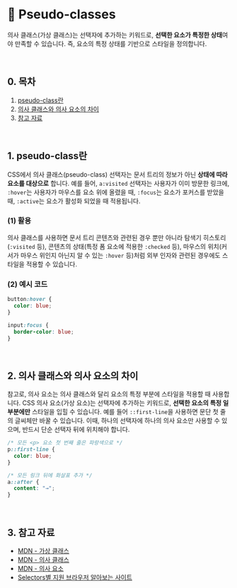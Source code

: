 # 📒 Pseudo-classes

의사 클래스(가상 클래스)는 선택자에 추가하는 키워드로, **선택한 요소가 특정한 상태**여야 만족할 수 있습니다. 즉, 요소의 특정 상태를 기반으로 스타일을 정의합니다.

<br/>

## 0. 목차

<!-- no toc -->
1. [pseudo-class란](#1-pseudo-class란)
2. [의사 클래스와 의사 요소의 차이](#2-의사-클래스와-의사-요소의-차이)
3. [참고 자료](#3-참고-자료)

<br/>

## 1. pseudo-class란

CSS에서 의사 클래스(pseudo-class) 선택자는 문서 트리의 정보가 아닌 **상태에 따라 요소를 대상으로** 합니다. 예를 들어, `a:visited` 선택자는 사용자가 이미 방문한 링크에,  `:hover`는 사용자가 마우스를 요소 위에 올렸을 때, `:focus`는 요소가 포커스를 받았을 때, `:active`는 요소가 활성화 되었을 때 적용됩니다.

### (1) 활용

의사 클래스를 사용하면 문서 트리 콘텐츠와 관련된 경우 뿐만 아니라 탐색기 히스토리(`:visited` 등), 콘텐츠의 상태(특정 폼 요소에 적용한 `:checked` 등), 마우스의 위치(커서가 마우스 위인지 아닌지 알 수 있는 `:hover` 등)처럼 외부 인자와 관련된 경우에도 스타일을 적용할 수 있습니다.

### (2) 예시 코드

```css
button:hover {
  color: blue;
}

input:focus {
  border-color: blue;
}
```

<br/>

## 2. 의사 클래스와 의사 요소의 차이

참고로, 의사 요소는 의사 클래스와 달리 요소의 특정 부분에 스타일을 적용할 때 사용합니다. CSS 의사 요소(가상 요소)는 선택자에 추가하는 키워드로, **선택한 요소의 특정 일부분에만** 스타일을 입힐 수 있습니다. 예를 들어 `::first-line`을 사용하면 문단 첫 줄의 글씨체만 바꿀 수 있습니다. 이때, 하나의 선택자에 하나의 의사 요소만 사용할 수 있으며, 반드시 단순 선택자 뒤에 위치해야 합니다.

```css
/* 모든 <p> 요소 첫 번째 줄은 파랑색으로 */
p::first-line {
  color: blue;
}

/* 모든 링크 뒤에 화살표 추가 */
a::after {
  content: "→";
}
```

<br/>

## 3. 참고 자료

- [MDN - 가상 클래스](https://developer.mozilla.org/ko/docs/Glossary/Pseudo-class)
- [MDN - 의사 클래스](https://developer.mozilla.org/ko/docs/Web/CSS/Pseudo-classes)
- [MDN - 의사 요소](https://developer.mozilla.org/ko/docs/Web/CSS/Pseudo-elements)
- [Selectors별 지원 브라우저 알아보는 사이트](https://css4-selectors.com/selectors/)
